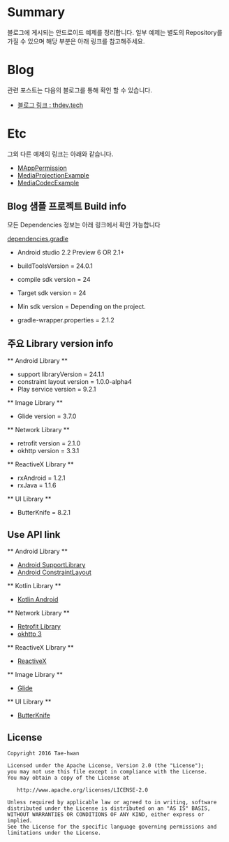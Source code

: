 # Summary
블로그에 게시되는 안드로이드 예제를 정리합니다.
일부 예제는 별도의 Repository를 가질 수 있으며 해당 부분은 아래 링크를 참고해주세요.


# Blog
관련 포스트는 다음의 블로그를 통해 확인 할 수 있습니다.
- [블로그 링크 : thdev.tech](http://thdev.tech)


# Etc
그외 다른 예제의 링크는 아래와 같습니다.
- [MAppPermission](https://github.com/taehwandev/MAppPermission)
- [MediaProjectionExample](https://github.com/taehwandev/MediaProjectionExample)
- [MediaCodecExample](https://github.com/taehwandev/MediaCodecExample)


## Blog 샘플 프로젝트 Build info

모든 Dependencies 정보는 아래 링크에서 확인 가능합니다

[dependencies.gradle](https://github.com/taehwandev/Android-BlogExample/blob/master/dependencies.gradle)

- Android studio 2.2 Preview 6 OR 2.1+

- buildToolsVersion = 24.0.1
- compile sdk version = 24
- Target sdk version = 24
- Min sdk version = Depending on the project.
- gradle-wrapper.properties = 2.1.2


## 주요 Library version info

** Android Library **
- support libraryVersion = 24.1.1
- constraint layout version = 1.0.0-alpha4
- Play service version = 9.2.1

** Image Library **
- Glide version = 3.7.0

** Network Library **
- retrofit version = 2.1.0
- okhttp version = 3.3.1

** ReactiveX Library **
- rxAndroid = 1.2.1
- rxJava = 1.1.6

** UI Library **
- ButterKnife = 8.2.1


## Use API link

** Android Library **
- [Android SupportLibrary](https://developer.android.com/topic/libraries/support-library/revisions.html)
- [Android ConstraintLayout](http://tools.android.com/tech-docs/layout-editor)

** Kotlin Library **
- [Kotlin Android](https://kotlinlang.org/docs/tutorials/kotlin-android.html)

** Network Library **
- [Retrofit Library](http://square.github.io/retrofit/)
- [okhttp 3](http://square.github.io/okhttp/)

** ReactiveX Library **
- [ReactiveX](http://reactivex.io/)

** Image Library **
- [Glide](https://github.com/bumptech/glide)

** UI Library **
- [ButterKnife](http://jakewharton.github.io/butterknife/)


## License

```
Copyright 2016 Tae-hwan

Licensed under the Apache License, Version 2.0 (the "License");
you may not use this file except in compliance with the License.
You may obtain a copy of the License at

   http://www.apache.org/licenses/LICENSE-2.0

Unless required by applicable law or agreed to in writing, software
distributed under the License is distributed on an "AS IS" BASIS,
WITHOUT WARRANTIES OR CONDITIONS OF ANY KIND, either express or implied.
See the License for the specific language governing permissions and
limitations under the License.
```